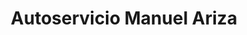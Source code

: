 ---
title: "Autoservicio Manuel Ariza"
url: /velez/autoservicio-manuel-ariza/
shop: supermercado
---